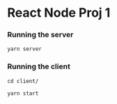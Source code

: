 # React Node Proj 1

### Running the server
```
yarn server
```

### Running the client
```
cd client/
```
```
yarn start
```

